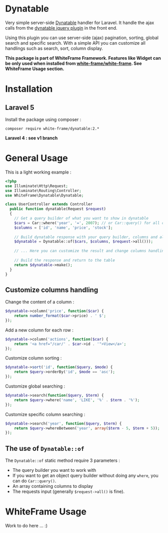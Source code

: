 # Dynatable
Very simple server-side [Dynatable](http://www.dynatable.com/) handler for Laravel. It handle the ajax calls from the [dynatable jquery plugin](http://www.dynatable.com/) in the front end.

Using this plugin you can use server-side (ajax) pagination, sorting, global search and specific search. With a simple API you can customize all handlings such as search, sort, column display.

**This package is part of WhiteFrame Framework. Features like Widget can be only used when installed from [white-frame/white-frame](https://github.com/white-frame/white-frame). See WhiteFrame Usage section.**

# Installation

## Laravel 5

Install the package using composer :

    composer require white-frame/dynatable:2.*

**Laravel 4 : see v1 branch**

# General Usage

This is a light working example :

```php
<?php
use Illuminate\Http\Request;
use Illuminate\Routing\Controller;
use WhiteFrame\Dynatable\Dynatable;

class UserController extends Controller
  public function dynatable(Request $request)
  {
    // Get a query builder of what you want to show in dynatable
    $cars = Car::where('year', '=', 2007); // or Car::query() for all cars
    $columns = ['id', 'name', 'price', 'stock'];
    
    // Build dynatable response with your query builder, columns and all input from dynatable font end javascript
    $dynatable = Dynatable::of($cars, $columns, $request->all()));
    
    // ... Here you can customize the result and change columns handling with $dynatable (see example below)
    
    // Build the response and return to the table
    return $dynatable->make();
  }
}
```

## Customize columns handling

Change the content of a column :

```php
$dynatable->column('price', function($car) {
    return number_format($car->price) . ' $';
});
```

Add a new column for each row :
```php
$dynatable->column('actions', function($car) {
    return '<a href="/car/' . $car->id . '">View</a>';
});
```

Customize column sorting :
```php
$dynatable->sort('id', function($query, $mode) {
    return $query->orderBy('id', $mode == 'asc');
});
```

Customize global searching :
```php
$dynatable->search(function($query, $term) {
    return $query->where('name', 'LIKE', '%' . $term . '%');
});
```

Customize specific column searching :
```php
$dynatable->search('year', function($query, $term) {
    return $query->whereBetween('year', array($term - 5, $term + 5));
});
```

## The use of `Dynatable::of`

The `Dynatable::of` static method require 3 parameters :

  * The query builder you want to work with
   * If you want to get an object query builder without doing any `where`, you can do `Car::query()`.
  * An array containing columns to display
  * The requests input (generally `$request->all()` is fine).

# WhiteFrame Usage

Work to do here ... :)
